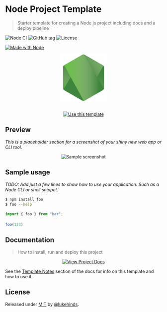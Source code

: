 # Node Project Template
> Starter template for creating a Node.js project including docs and a deploy pipeline

<!-- Badges generated with: https://lukehinds.github.io/badge-generator/ -->

[![Node CI](https://github.com/lukehinds/node-project/workflows/Node%20CI/badge.svg)](https://github.com/lukehinds/node-project/actions?query=workflow:"Node+CI")
[![GitHub tag](https://img.shields.io/github/tag/lukehinds/node-project)](https://github.com/lukehinds/node-project/releases/)
[![License](https://img.shields.io/badge/License-MIT-blue)](#license)

[![Made with Node](https://img.shields.io/badge/dynamic/json?label=node&query=%24.engines%5B%22node%22%5D&url=https%3A%2F%2Fraw.githubusercontent.com%2Flukehinds%2Fnode-project/%2Fmaster%2Fpackage.json&logo=node.js&logoColor=white)](https://nodejs.org "Go to Node.js homepage")

<div align="center">
    <a href="https://nodejs.org">  
        <img src="https://raw.githubusercontent.com/github/explore/master/topics/nodejs/nodejs.png"
             alt="node icon"
             title="Node.js"
             width="150" height="150" />
    </a>
</div>

<br>

<!-- TODO: Remove this badge when creating a new app from this template -->

<div align="center">

[![Use this template](https://img.shields.io/badge/Generate-Use_this_template-2ea44f?style=for-the-badge)](https://github.com/lukehinds/node-project/generate)

</div>


## Preview

_This is a placeholder section for a screenshot of your shiny new web app or CLI tool_.

<!-- TODO Replace sample.png in the repo with your own image and then remove the indentation to turn this from a code block to actual markdown image. -->

<div align="center">
    <img src="/sample.png" alt="Sample screenshot" title="Sample screenshot" />
</div>


## Sample usage

_TODO: Add just a few lines to show how to use your application. Such as a Node CLI or shell snippet._`

```sh
$ npm install foo
$ foo --help
```

```javascript
import { foo } from "bar";

foo(123)
```


## Documentation
> How to install, run and deploy this project

<div align="center">
    
[![View Project Docs](https://img.shields.io/badge/View-Project_Docs-blue?style=for-the-badge)](/docs/)

</div>

<!-- TODO delete this note on a new project -->

See the [Template Notes](/docs/template-notes/) section of the docs for info on this template and how to use it.


## License

Released under [MIT](/LICENSE) by [@lukehinds](https://github.com/lukehinds).
